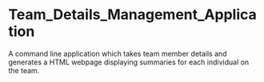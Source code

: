 # Team_Details_Management_Application
A command line application which takes team member details and generates a HTML webpage displaying summaries  for each individual on the team.
